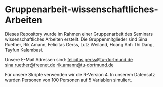 # Gruppenarbeit-wissenschaftliches-Arbeiten

Dieses Repository wurde im Rahmen einer Gruppenarbeit des Seminars wissenschaftliches Arbeiten erstellt. Die Gruppenmitglieder sind Sina Ruether, Rik Amann, Felicitas Gerss, Lutz Weiland, Hoang Anh Thi Dang, Tayfun Kalembasi.

Unsere E-Mail Adressen sind:
felicitas.gerss@tu-dortmund.de
sina.ruether@freenet.de
rik.amann@tu-dortmund.de





Für unsere Skripte verwenden wir die R-Version 4.
In unserem Datensatz wurden Personen von 100 Personen auf 5 Variablen simuliert. 
